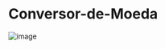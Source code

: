 # Conversor-de-Moeda
![image](https://user-images.githubusercontent.com/64716025/190929970-fc270e37-e50c-4969-ad02-62697245167d.png)
